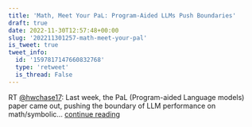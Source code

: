 ```yaml
---
title: 'Math, Meet Your PaL: Program-Aided LLMs Push Boundaries'
draft: true
date: 2022-11-30T12:57:48+00:00
slug: '202211301257-math-meet-your-pal'
is_tweet: true
tweet_info:
  id: '1597817147660832768'
  type: 'retweet'
  is_thread: False
---
```




RT [@hwchase17](https://x.com/hwchase17): Last week, the PaL (Program-aided Language models) paper came out, pushing the boundary of LLM performance on math/symbolic… [continue reading](https://x.com/sytelus/status/1597817147660832768)
